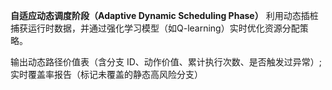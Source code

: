 **自适应动态调度阶段（Adaptive Dynamic Scheduling Phase）**
利用动态插桩捕获运行时数据，并通过强化学习模型（如Q-learning）实时优化资源分配策略。

输出动态路径价值表（含分支 ID、动作价值、累计执行次数、是否触发过异常）;实时覆盖率报告（标记未覆盖的静态高风险分支）